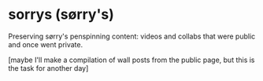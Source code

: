 # sorrys (sørry's)
Preserving sørry's penspinning content: videos and collabs that were public and once went private.

[maybe I'll make a compilation of wall posts from the public page, but this is the task for another day]
